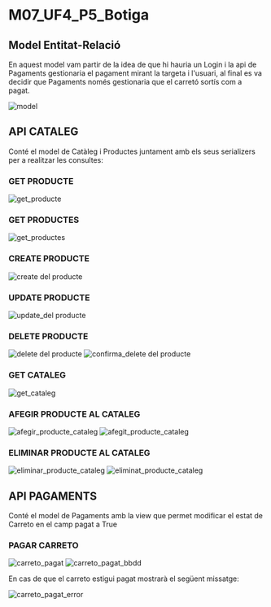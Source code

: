 # M07_UF4_P5_Botiga
<h2> Model Entitat-Relació </h2>

En aquest model vam partir de la idea de que hi hauria un Login i la api de Pagaments gestionaria el pagament mirant la targeta i l'usuari, al final es va decidir que Pagaments només gestionaria que el carretó sortís com a pagat.

![model](imatges/modelentitatrelacio.png)

<h2>API CATALEG </h2>

Conté el model de Catàleg i Productes juntament amb els seus serializers per a realitzar les consultes:
<h3> GET PRODUCTE </h3>

![get_producte](imatges/get_productes.png)

<h3> GET PRODUCTES </h3>

![get_productes](imatges/get_all_productes.png)

<h3> CREATE PRODUCTE </h3>

![create del producte](imatges/create_producte.png)

<h3> UPDATE PRODUCTE </h3>

![update_del producte](imatges/update_producte.png)

<h3> DELETE PRODUCTE </h3>

![delete del producte](imatges/delete_producte.png)
![confirma_delete del producte](imatges/producte_eliminat.png)

<h3> GET CATALEG </h3>

![get_cataleg](imatges/get_cataleg.png)

<h3> AFEGIR PRODUCTE AL CATALEG </h3>

![afegir_producte_cataleg](imatges/create_producte_cataleg.png)
![afegit_producte_cataleg](imatges/producte_afegit_cataleg.png)


<h3> ELIMINAR PRODUCTE AL CATALEG </h3>

![eliminar_producte_cataleg](imatges/delete_producte_cataleg.png)
![eliminat_producte_cataleg](imatges/producte_cataleg_eliminat.png)


<h2> API PAGAMENTS </h2>

Conté el model de Pagaments amb la view que permet modificar el estat de Carreto en el camp pagat a True

<h3> PAGAR CARRETO </h3>

![carreto_pagat](imatges/carreto_pagat.png)
![carreto_pagat_bbdd](imatges/carreto_pagat_bbdd.png)

En cas de que el carreto estigui pagat mostrarà el següent missatge: 

![carreto_pagat_error](imatges/control_errors_pagaments.png)